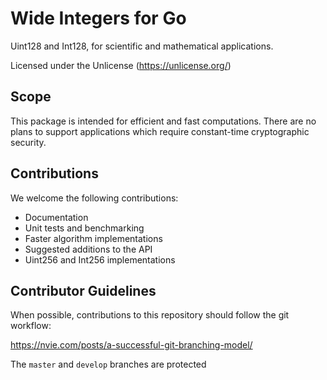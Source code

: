 # Wide Integers for Go

Uint128 and Int128, for scientific and mathematical applications.

Licensed under the Unlicense (https://unlicense.org/)

## Scope

This package is intended for efficient and fast computations. There are no plans to support applications which require constant-time cryptographic security.

## Contributions

We welcome the following contributions:

* Documentation
* Unit tests and benchmarking
* Faster algorithm implementations
* Suggested additions to the API
* Uint256 and Int256 implementations

## Contributor Guidelines

When possible, contributions to this repository should follow the git workflow:

https://nvie.com/posts/a-successful-git-branching-model/

The `master` and `develop` branches are protected 
